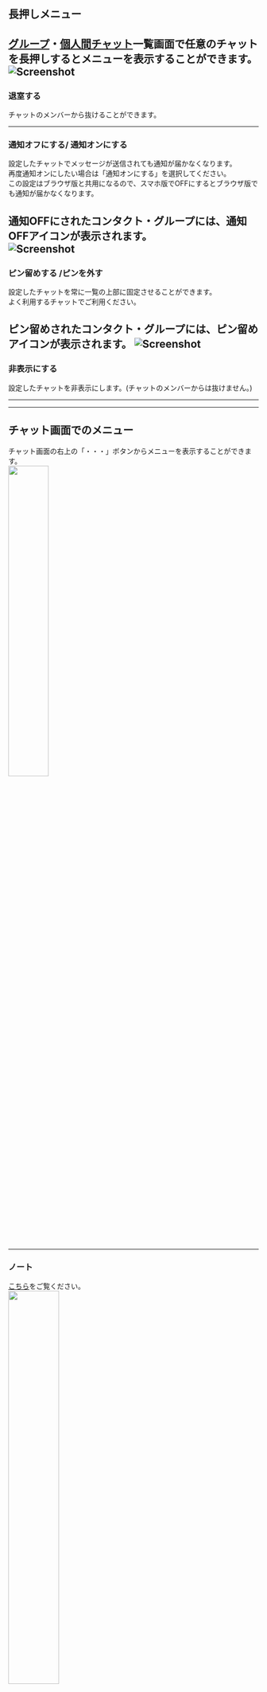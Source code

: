 ## 長押しメニュー  
[グループ](sp_view.md#_2)・[個人間チャット](sp_view.md#_3)一覧画面で任意のチャットを長押しするとメニューを表示することができます。  
![Screenshot](img/sp_chat_menu.jpg)  
---  

### 退室する
チャットのメンバーから抜けることができます。

---  

### 通知オフにする/ 通知オンにする
設定したチャットでメッセージが送信されても通知が届かなくなります。  
再度通知オンにしたい場合は「通知オンにする」を選択してください。    
この設定はブラウザ版と共用になるので、スマホ版でOFFにするとブラウザ版でも通知が届かなくなります。  

通知OFFにされたコンタクト・グループには、通知OFFアイコンが表示されます。  
![Screenshot](img/sp_通知ONOFF2.jpg)
---
### ピン留めする /ピンを外す
設定したチャットを常に一覧の上部に固定させることができます。  
よく利用するチャットでご利用ください。    

ピン留めされたコンタクト・グループには、ピン留めアイコンが表示されます。
![Screenshot](img/sp_ピン留め2.jpg)  
---
### 非表示にする  

設定したチャットを非表示にします。(チャットのメンバーからは抜けません。)    


---  

---  



## チャット画面でのメニュー  
チャット画面の右上の「・・・」ボタンからメニューを表示することができます。  
<img src="img/sp_menu.jpg" width="40%">
<!-- ![Screenshot](img/sp_menu.jpg) -->
---  

### ノート  
[こちら](pc_chat#_12)をご覧ください。  
<img src="img/sp_menu_inchat_ノート.jpg" width="45%">
<!-- ![Screenshot](img/sp_menu_inchat_ノート.jpg) -->


---
### ユーザー追加
<!--ユーザー追加とメンバー追加で表記ゆれしている？-->
管理者またはグループ作成権限を持ったユーザーは、グループにユーザーを追加する事ができます。  
<img src="img/sp_menu_inchat_ユーザー追加.jpg" width="45%">  
<!-- ![Screenshot](img/sp_menu_inchat_ユーザー追加.jpg) -->
<img src="img/sp_menu_ユーザー追加.jpg" width="45%">

---

### ルームメンバー

ルームメンバー画面を表示します。  
<img src="img/sp_menu_inchat_ルームメンバー.jpg" width="45%">  
<!-- ![Screenshot](img/sp_menu_inchat_ルームメンバー.jpg) -->

#### <ルームメンバー画面>  
![Screenshot](img/sp_グループ名変更2.jpg)  
①グループの写真を変更できます。  
②グループ名を変更できます。  
③ユーザーを選択して個人間チャットをはじめることができます。   

---  

### 通知オフにする/ 通知オンにする
チャット毎に、プッシュ通知の発生をON/OFFで変更できます。  
この設定はブラウザ版と共用になるので、スマホ版でOFFにするとブラウザ版でもプッシュ通知が届かなくなります。  
<img src="img/sp_menu_inchat_通知オフ.jpg" width="45%"> 
<!-- ![Screenshot](img/sp_menu_inchat_通知オフ.jpg) -->


通知OFFにされたチャットには、通知OFFアイコンが表示されます。  
![Screenshot](img/sp_通知ONOFF2.jpg)

---  

### 退室する
コンタクト・グループから抜けることができます。
  
<img src="img/sp_menu_inchat_退室する.jpg" width="45%">  
<!-- ![Screenshot](img/sp_menu_inchat_退室する.jpg) -->

---  

### 非表示にする
グループを一覧から非表示にすることができます。  
人事システム連携で自動的に追加されるグループは非表示にすることができません。  
<img src="img/sp_menu_inchat_非表示にする.jpg" width="45%">  
<!-- ![Screenshot](img/sp_menu_inchat_非表示にする.jpg) -->